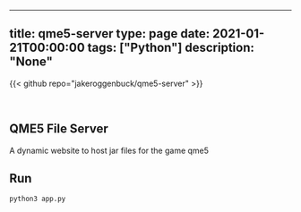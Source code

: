
---
title: qme5-server
type: page
date: 2021-01-21T00:00:00
tags: ["Python"]
description: "None"
---

{{< github repo="jakeroggenbuck/qme5-server" >}}

<br>

## QME5 File Server
A dynamic website to host jar files for the game qme5

## Run
`python3 app.py`
